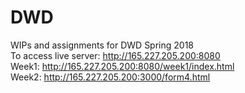 # DWD
WIPs and assignments for DWD Spring 2018  
To access live server: http://165.227.205.200:8080  
Week1: http://165.227.205.200:8080/week1/index.html  
Week2: http://165.227.205.200:3000/form4.html
